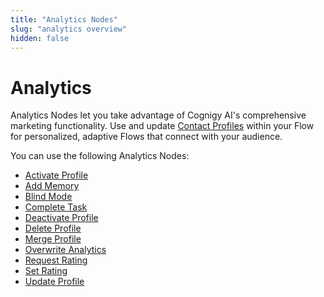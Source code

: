 ```yaml
---
title: "Analytics Nodes" 
slug: "analytics overview"
hidden: false 
---
```


# Analytics

Analytics Nodes let you take advantage of Cognigy AI's comprehensive marketing functionality. Use and update [Contact Profiles](../../../analyze/contact-profiles.md) within your Flow for personalized, adaptive Flows that connect with your audience.

You can use the following Analytics Nodes:

- [Activate Profile](activate-profile.md)
- [Add Memory](add-memory.md)
- [Blind Mode](blind-mode.md)
- [Complete Task](complete-task.md)
- [Deactivate Profile](deactivate-profile.md)
- [Delete Profile](delete-profile.md)
- [Merge Profile](merge-profile.md)
- [Overwrite Analytics](overwrite-analytics.md)
- [Request Rating](request-rating.md)
- [Set Rating](set-rating.md)
- [Update Profile](update-profile.md)

